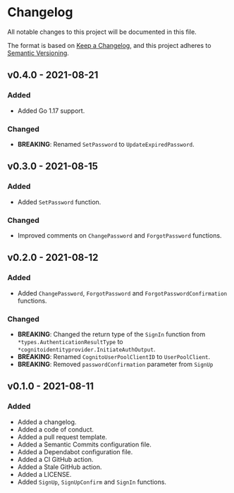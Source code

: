 # Changelog

All notable changes to this project will be documented in this file.

The format is based on [Keep a Changelog](https://keepachangelog.com/en/1.0.0/), and this project adheres to [Semantic Versioning](https://semver.org/spec/v2.0.0.html).

## v0.4.0 - 2021-08-21
### Added
* Added Go 1.17 support.

### Changed
* **BREAKING**: Renamed ```SetPassword``` to ```UpdateExpiredPassword```.

## v0.3.0 - 2021-08-15
### Added
* Added ```SetPassword``` function.

### Changed
* Improved comments on ```ChangePassword``` and ```ForgotPassword``` functions.

## v0.2.0 - 2021-08-12
### Added
* Added ```ChangePassword```, ```ForgotPassword``` and ```ForgotPasswordConfirmation``` functions.

### Changed
* **BREAKING**: Changed the return type of the ```SignIn``` function from ```*types.AuthenticationResultType``` to ```*cognitoidentityprovider.InitiateAuthOutput```.
* **BREAKING**: Renamed ```CognitoUserPoolClientID``` to ```UserPoolClient```.
* **BREAKING**: Removed ```passwordConfirmation``` parameter from ```SignUp```

## v0.1.0 - 2021-08-11
### Added
* Added a changelog.
* Added a code of conduct.
* Added a pull request template.
* Added a Semantic Commits configuration file.
* Added a Dependabot configuration file.
* Added a CI GitHub action.
* Added a Stale GitHub action.
* Added a LICENSE.
* Added ```SignUp```, ```SignUpConfirm``` and ```SignIn``` functions.
